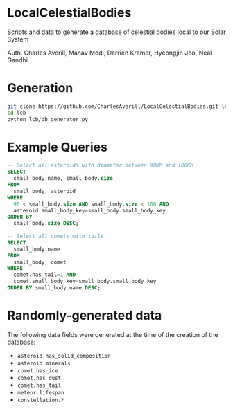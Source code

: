 # LocalCelestialBodies
Scripts and data to generate a database of celestial bodies local to our Solar System

Auth. Charles Averill, Manav Modi, Darrien Kramer, Hyeongjin Joo, Neal Gandhi


# Generation
```bash
git clone https://github.com/CharlesAverill/LocalCelestialBodies.git lcb
cd lcb
python lcb/db_generator.py
```

# Example Queries
```sql
-- Select all asteroids with diameter between 90KM and 100KM
SELECT 
  small_body.name, small_body.size 
FROM 
  small_body, asteroid
WHERE 
  90 < small_body.size AND small_body.size < 100 AND
  asteroid.small_body_key=small_body.small_body_key 
ORDER BY 
  small_body.size DESC;
  
-- Select all comets with tails
SELECT 
  small_body.name
FROM 
  small_body, comet 
WHERE 
  comet.has_tail=1 AND 
  comet.small_body_key=small_body.small_body_key 
ORDER BY small_body.name DESC;
```

# Randomly-generated data
The following data fields were generated at the time of the creation of the database:
- `asteroid.has_solid_composition`
- `asteroid.minerals`
- `comet.has_ice`
- `comet.has_dust`
- `comet.has_tail`
- `meteor.lifespan`
- `constellation.*`
